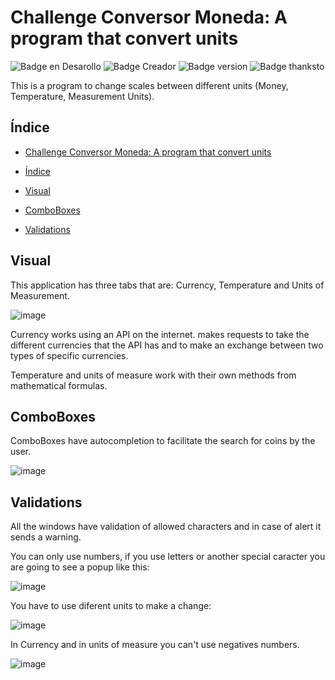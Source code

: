# Challenge Conversor Moneda: A program that convert units
![Badge en Desarollo](https://img.shields.io/badge/Status-En%20Desarrorro-green)
![Badge Creador](https://img.shields.io/badge/CREATED%20BY-Gabriel%20Paneca-blue) 
![Badge version](https://img.shields.io/badge/VERSION-1.0.0-blue)
![Badge thanksto](https://img.shields.io/badge/Thanks-AluraLatam-red)

This is a program to change scales between different units (Money, Temperature, Measurement Units).

## Índice

* [Challenge Conversor Moneda: A program that convert units](#challenge-conversor-moneda-a-program-that-convert-units)

* [Índice](#índice)

* [Visual](#visual)

* [ComboBoxes](#comboboxes)

* [Validations](#validations)


## Visual
This application has three tabs that are: Currency, Temperature and Units of Measurement.

![image](https://user-images.githubusercontent.com/106703790/222814717-60d437fb-6eaa-444b-91ae-1fd6a49cbdf2.png)

Currency works using an API on the internet. makes requests to take the different currencies that the API has and to make an exchange between two types of specific currencies.

Temperature and units of measure work with their own methods from mathematical formulas.

## ComboBoxes
ComboBoxes have autocompletion to facilitate the search for coins by the user.

![image](https://user-images.githubusercontent.com/106703790/222816416-37c66b3b-fd89-419c-9626-3fb4105055eb.png)

## Validations
All the windows have validation of allowed characters and in case of alert it sends a warning.

You can only use numbers, if you use letters or another special caracter you are going to see a popup like this:

![image](https://user-images.githubusercontent.com/106703790/222815831-a93a863a-855e-4eb9-9ce0-a440e0bc650f.png)

You have to use diferent units to make a change:

![image](https://user-images.githubusercontent.com/106703790/222815991-e8f4a8da-1c2c-4cbc-882a-5d4663fd3cb8.png)

In Currency and in units of measure you can't use negatives numbers.

![image](https://user-images.githubusercontent.com/106703790/222816123-aaa4840f-e447-4c4a-9295-ee1d5231b026.png)



